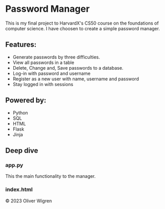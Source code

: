 # Password Manager

This is my final project to HarvardX's CS50 course on the foundations of computer science. I have choosen to create a simple password manager.
<!--
### Video
Link to my video: http
-->
## Features:

- Generate passwords by three difficulties.
- View all passwords in a table
- Delete, Change and, Save passwords to a database.
- Log-in with password and username
- Register as a new user with name, username and password
- Stay logged in with sessions

## Powered by:

- Python
- SQL
- HTML
- Flask
- Jinja

## Deep dive

### app.py
This the main functionality to the manager.

### index.html






© 2023 Oliver Wigren
